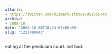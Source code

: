 ```yaml
---
alturls:
- https://twitter.com/bismark/status/951655740
archive:
- 2008-10
date: '2008-10-08T18:34:03+00:00'
slug: '1223490843'
---
```


eating at the pendulum court. not bad.

